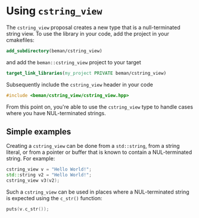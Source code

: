 # Using `cstring_view`

The `cstring_view` proposal creates a new type that is a null-terminated string view. To use the library in your code,
add the project in your cmakefiles:

```cmake
add_subdirectory(beman/cstring_view)
```

and add the `beman::cstring_view` project to your target

```cmake
target_link_libraries(my_project PRIVATE beman/cstring_view)
```

Subsequently include the `cstring_view` header in your code

```cpp
#include <beman/cstring_view/cstring_view.hpp>
```

From this point on, you're able to use the `cstring_view` type to handle cases where you have NUL-terminated strings.

## Simple examples

Creating a `cstring_view` can be done from a `std::string`, from a string literal, or from a pointer or buffer that is
known to contain a NUL-terminated string. For example:

```cpp
cstring_view v = "Hello World!";
std::string v2 = "Hello World!";
cstring_view v3(v2);
```

Such a `cstring_view` can be used in places where a NUL-terminated string is expected using the `c_str()` function:

```cpp
puts(v.c_str());
```
